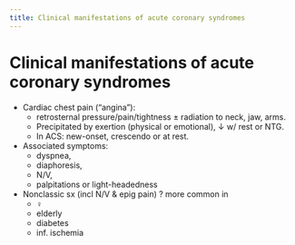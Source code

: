```yaml
---
title: Clinical manifestations of acute coronary syndromes
---
```


# Clinical manifestations of acute coronary syndromes

- Cardiac chest pain (“angina”):
  - retrosternal pressure/pain/tightness ± radiation to neck, jaw, arms.
  - Precipitated by exertion (physical or emotional), ↓ w/ rest or NTG.
  - In ACS: new-onset, crescendo or at rest.
- Associated symptoms:
  - dyspnea,
  - diaphoresis,
  - N/V,
  - palpitations or light-headedness
- Nonclassic sx (incl N/V & epig pain) ? more common in
  - ♀
  - elderly
  - diabetes
  - inf. ischemia
